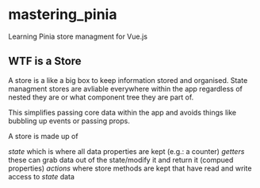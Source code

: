 # mastering_pinia
Learning Pinia store managment for Vue.js

## WTF is a Store

A store is a like a big box to keep information stored and organised.
State managment stores are avliable everywhere within the app regardless of 
nested they are or what component tree they are part of.

This simplifies passing core data within the app and avoids things like bubbling up events or passing props.


A store is made up of

_state_ which is where all data properties are kept (e.g.: a counter)
_getters_ these can grab data out of the state/modify it and return it (compued properties)
_actions_ where store methods are kept that have read and write access to _state_ data


